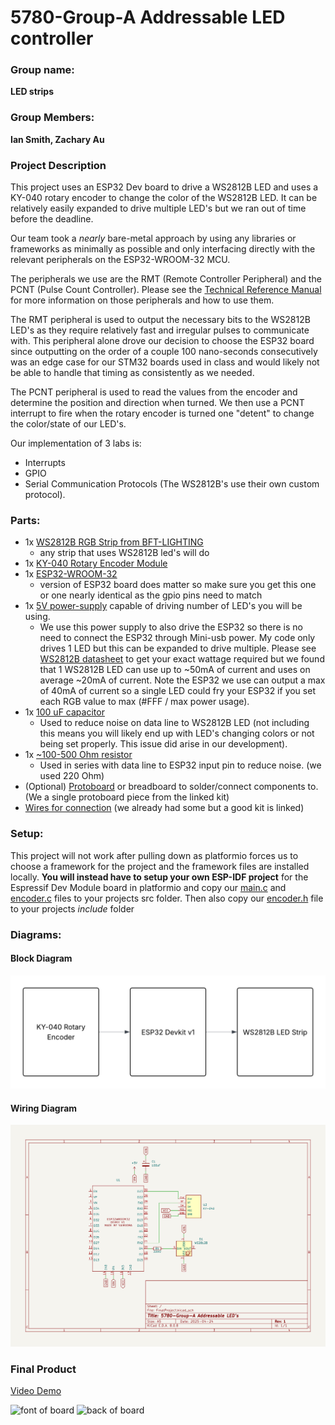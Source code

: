 # 5780-Group-A Addressable LED controller
### Group name: 
**LED strips**

### Group Members:
**Ian Smith, Zachary Au**

### Project Description
This project uses an ESP32 Dev board to drive a WS2812B LED and uses a KY-040 rotary encoder to change the color of the WS2812B LED. It can be relatively easily expanded to drive multiple LED's but we ran out of time before the deadline. 

Our team took a *nearly* bare-metal approach by using any libraries or frameworks as minimally as possible and only interfacing directly with the relevant peripherals on the ESP32-WROOM-32 MCU. 

The peripherals we use are the RMT (Remote Controller Peripheral) and the PCNT (Pulse Count Controller). Please see the [Technical Reference Manual](https://www.espressif.com/sites/default/files/documentation/esp32_technical_reference_manual_en.pdf) for more information on those peripherals and how to use them. 

The RMT peripheral is used to output the necessary bits to the WS2812B LED's as they require relatively fast and irregular pulses to communicate with. This peripheral alone drove our decision to choose the ESP32 board since outputting on the order of a couple 100 nano-seconds consecutively was an edge case for our STM32 boards used in class and would likely not be able to handle that timing as consistently as we needed. 

The PCNT peripheral is used to read the values from the encoder and determine the position and direction when turned. We then use a PCNT interrupt to fire when the rotary encoder is turned one "detent" to change the color/state of our LED's. 

Our implementation of 3 labs is:
- Interrupts
- GPIO
- Serial Communication Protocols (The WS2812B's use their own custom protocol).



### Parts:

- 1x [WS2812B RGB Strip from BFT-LIGHTING](https://www.amazon.com/BTF-LIGHTING-Individual-Addressable-300Pixels-Non-Waterproof/dp/B088BRY2SH?dib=eyJ2IjoiMSJ9.UlD2wY2OyCdb8HeV4kGvRNANJW4NY0eJQhS5p0hD8mqzZjsL0Eef_I2zDBk87Ma2xvyYDo2QLknx2CcO6o_q9KGhMVUSgOn4zaRKeQqH0zGb4I1loJVnk9N_CJf846OMTAO4w7QIiG3EnuqOsc1ofQ02XE5ZZGmgRWA9l0Zzwuyp3cwAWWO20hxYXmNrTmd89lj2sqwfPrTAICX94hqhrHLLA2yVAGBq_oUKakpNAOLbqZhLZDla6LZqqBn3rIDuUskYFVT7VmIMLzNu2tdg81cCBnfcrQHAG6eZSnvKPMg.GmmRW8YEthTt1vAApS8HN4G1lS5KJdHeA2I9mDJGKZk&dib_tag=se&hvadid=598927104191&hvdev=c&hvlocphy=9029755&hvnetw=g&hvqmt=e&hvrand=15967142953267108302&hvtargid=kwd-28908797123&hydadcr=29866_14609794&keywords=addressable%2Bled%2Bstrip&mcid=b1356eb6f3c73ec2bb32246fa60391cd&qid=1742508449&sr=8-5-spons&sp_csd=d2lkZ2V0TmFtZT1zcF9hdGY&th=1) 
  - any strip that uses WS2812B led's will do
- 1x [KY-040 Rotary Encoder Module](https://www.amazon.com/dp/B0D2TW63G1?smid=AFROYR18L3YC4&ref_=chk_typ_imgToDp&th=1)
- 1x [ESP32-WROOM-32](https://www.amazon.com/ESP-WROOM-32-Development-Microcontroller-Integrated-Compatible/dp/B08D5ZD528?crid=2MBIOUJ9C89KF&dib=eyJ2IjoiMSJ9.XBINg-sjhfF_gUtnMiKGjo6krKzkTp-dHnP9KceEUJUTtbzXztsRVRgxdvtu4o650FtVYbMtrjrrDUZVrlYraJ1oB3s3rQRdfh5yy_EYH5ljRrC6Nxt9OhivwYW3GINt7gwgvX4RE7_3XIxO67MoX1FKN8t5_s_FURnsIJsQbZa5HqK4YKkMHABHHqtDHgxvh6Zq0G3treRQBbmKch3PcsGX0D9iPKCk2t6ucpYhv_U87hU_NgnJ6C_WI5itR878clsnKDX6YhiLt7szORnSzxo4vt5wH_cKOZHQDo61OGw.O4l8AquG-xLN8-K-RWsZJ_DLEwzTe5peferUslZzbW4&dib_tag=se&keywords=esp32&qid=1745551712&s=electronics&sprefix=esp32%2Celectronics%2C167&sr=1-1&th=1)     
  - version of ESP32 board does matter so make sure you get this one or one nearly identical as the gpio pins need to match
- 1x [5V power-supply](https://www.amazon.com/BTF-LIGHTING-AC100-240V-Transformer-Converter-5-5x2-1mm/dp/B089GWVT61?crid=3F0X0J3E0N31M&dib=eyJ2IjoiMSJ9.efvLFSYFx7FaRTE8r0BB89dW0fjgaaaEiXJPifLy2JDdfqq3FFd6snh7ZNbgqrQyuz2E0VisgeTXlgr2eKar7_vIquUXRxFuklmhVjoW5p4.I7qXuNFjejVIVrqj5WqjfbzAynX02ue-6lgG7RzVb84&dib_tag=se&keywords=bft-lighting+power+supply&qid=1745551930&s=electronics&sprefix=bft-lighting+power+suppl%2Celectronics%2C125&sr=1-2-catcorr) capable of driving number of LED's you will be using. 
  - We use this power supply to also drive the ESP32 so there is no need to connect the ESP32 through Mini-usb power. My code only drives 1 LED but this can be expanded to drive multiple. Please see [WS2812B datasheet](https://cdn-shop.adafruit.com/datasheets/WS2812B.pdf) to get your exact wattage required but we found that 1 WS2812B LED can use up to ~50mA of current and uses on average ~20mA of current. Note the ESP32 we use can output a max of 40mA of current so a single LED could fry your ESP32 if you set each RGB value to max (#FFF / max power usage).
- 1x [100 uF capacitor](https://www.amazon.com/Tnisesm-Electrolytic-Capacitor-Aluminum-Radial/dp/B0CZ71WTV2?crid=312B74AL3LYU4&dib=eyJ2IjoiMSJ9.wUWZ1dB7QX9i61fiKl5C4s3QZSHdKbqxz-zhZ53EgolnXHsGSkRjlGmX406T1aQfCFKjKVRCpUC5uGum42pUP5upeGnLnLC6RhWQhUqJ-tndhHZU4dS0lGxEmANSiaMUMDcbqUpIc3SZP4nTKwbt2w_oXNUGiw7R7I0-AJahxSqwtLorI2ozXgIowlizQFK3f6fjcA4rbC56uIri0yXTwYDIiSb8n9MOjr7qjKae2oE.zlv8jjBR9ijluJLS1Q-RWCSihOlj8W43_yN2DJ-uJAg&dib_tag=se&keywords=100+uf+capacitor&qid=1745552516&sprefix=100+uf+capacitor%2Caps%2C141&sr=8-3)
  - Used to reduce noise on data line to WS2812B LED (not including this means you will likely end up with LED's changing colors or not being set properly. This issue did arise in our development).
- 1x [~100-500 Ohm resistor](https://www.amazon.com/EDGELEC-Resistor-Tolerance-Multiple-Resistance/dp/B07QK9ZBVZ?crid=2YJV1IBM2ZHDO&dib=eyJ2IjoiMSJ9.P096KrUwAQaYpFbd1lSySWZr4BXPVZTrw8m9mfCL1hVIw27gJm91yjlvrlKJ9PngXO0ls--6gWbOqdsbx5dCXDPG0uTDTDY0wrpSfEDFq4znmrt74AtICWplJ_nEURSaXr9JV8HkstwCogwW6byfYxb-hqEuA4lxng3ku2ABOP4BJcFUkUVo70eXU4hNMG81muroAiYV2VVAtW7l9nJisqAbHKcccxW56oYFGqHenDs.Ax2h1MqCLM7HuLHRdS2rCb1LbPpCSCDzXqa-S5BnIGw&dib_tag=se&keywords=220%2Bohm%2Bresistor&qid=1745552677&sprefix=220%2Bohm%2B%2Caps%2C168&sr=8-3&th=1)
  - Used in series with data line to ESP32 input pin to reduce noise. (we used 220 Ohm)
- (Optional) [Protoboard](https://www.amazon.com/ELEGOO-Prototype-Soldering-Compatible-Arduino/dp/B072Z7Y19F?crid=2MOL3T7AINQWZ&dib=eyJ2IjoiMSJ9.aAkey0GxSdsBlIR3vNq8qlUmzW9sm4MCGnrgRnKpyngp6ugLVfOI3c0SEZcVof519n1kH3K9XkZLJe0vOF1vOOC1hWQkA5GxAc0GK5V-UdZtc7DdlaJ_B_KHG_h9yEzG354CsK_mByibP99nViSaBvsRB3HgWfoncIsjhk2AF57uPwe8bCgnB_fyAC45Q2MiFQEv4Kb6HpSScxq4TA5G4TceCQMkxyEq0WuHPrjhudU.VZ8Hp2RxA_jNBQUB1_MBOAEbcyol28G4BBOvR1aSxIw&dib_tag=se&keywords=protoboard&qid=1745552750&sprefix=protoboard%2Caps%2C172&sr=8-3) or breadboard to solder/connect components to. (We a single protoboard piece from the linked kit)
- [Wires for connection](https://www.amazon.com/EDGELEC-Breadboard-Optional-Assorted-Multicolored/dp/B07GD2BWPY?crid=2YWOI5X5JF4WI&dib=eyJ2IjoiMSJ9.gwHgNDEvbJIijdj4kC86ZQxUKa8ev4yOq-Hz6sCjaDfpprklzSXQLxUl8dyCGYvjLeXbtBSEQ2Kh5egQwccnZ-GCgoObz04YqYXwEyv0Kr---JlBck2p5n9_-vhK368y5Y2lIhePGajXg2Ucr2ASB4w8Jw_rIP5CfhN4rYHVbkaXs51GkNDhTnMvVRujTEOgm-E3tAhgglYzGQkqVVizNIUVqTFOeHimMPsaonxiGTc.O0v8FTKh9Cuv0-0VQ6TnF5zZYN7iwESq9-x3grQuA3o&dib_tag=se&keywords=protoboard+wire+kit&qid=1745552847&sprefix=protoboard+wire+ki%2Caps%2C145&sr=8-3) (we already had some but a good kit is linked)

### Setup: 
This project will not work after pulling down as platformio forces us to choose a framework for the project and the framework files are installed locally. **You will instead have to setup your own ESP-IDF project** for the Espressif Dev Module board in platformio and copy our [main.c](src/main.c) and [encoder.c](src/encoder.c) files to your projects src folder. Then also copy our [encoder.h](include/encoder.h) file to your projects *include* folder


### Diagrams:

#### Block Diagram
![Wiring diagram](misc/resources/ECE5780FinalBlockDiagram.png)

#### Wiring Diagram
![Wiring diagram](misc/resources/WiringDiagram.png)

### Final Product
[Video Demo](https://youtube.com/shorts/bqnqiADCuRU?feature=share)

![font of board](misc/resources/front.png)
![back of board](misc/resources/back.png)